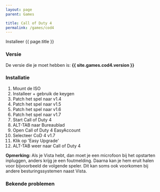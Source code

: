 ```yaml
---
layout: page
parent: Games

title: Call of Duty 4
permalink: /games/cod4
---
```


Installeer {{ page.title }}

### Versie

De versie die je moet hebben is: **{{ site.games.cod4.version }}**

### Installatie

1. Mount de ISO
2. Installeer + gebruik de keygen
3. Patch het spel naar v1.4
4. Patch het spel naar v1.5
5. Patch het spel naar v1.6
6. Patch het spel naar v1.7
7. Start Call of Duty 4
8. ALT-TAB naar Bureaublad
9. Open Call of Duty 4 EasyAccount
10. Selecteer CoD 4 v1.7
10. Klik op 'Easy Upgrade'
11. ALT-TAB weer naar Call of Duty 4

**Opmerking:**
Als je Vista  hebt, dan moet je een microfoon bij het opstarten inpluggen, anders krijg je een foutmelding.
Daarna kan je hem eruit halen voor bijvoorbeeld de volgende speler. Dit kan soms ook voorkomen bij andere
besturingssystemen naast Vista.

### Bekende problemen
